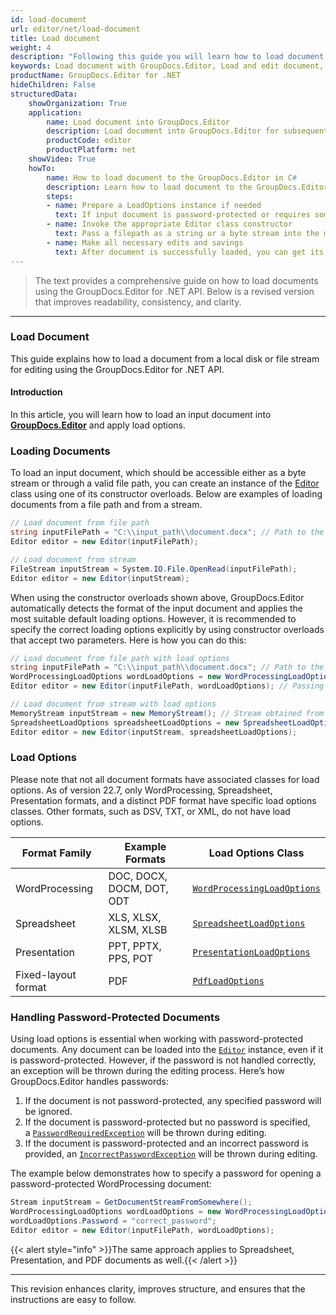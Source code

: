 ```yaml
---
id: load-document
url: editor/net/load-document
title: Load document
weight: 4
description: "Following this guide you will learn how to load document from local disk or file stream for editing with GroupDocs.Editor for .NET API."
keywords: Load document with GroupDocs.Editor, Load and edit document, edit document, edit spreadsheet, edit presentation
productName: GroupDocs.Editor for .NET
hideChildren: False
structuredData:
    showOrganization: True
    application:    
        name: Load document into GroupDocs.Editor
        description: Load document into GroupDocs.Editor for subsequent usage on C# language
        productCode: editor
        productPlatform: net 
    showVideo: True
    howTo:
        name: How to load document to the GroupDocs.Editor in C#
        description: Learn how to load document to the GroupDocs.Editor in C# step by step
        steps:
        - name: Prepare a LoadOptions instance if needed 
          text: If input document is password-protected or requires some adjusting using load, or it is required to specify its format family explicitly, create an appropriate inheritor of the ILoadOptions interface
        - name: Invoke the appropriate Editor class constructor
          text: Pass a filepath as a string or a byte stream into the most appropriate overload of the constructor of GroupDocs.Editor.Editor class
        - name: Make all necessary edits and savings
          text: After document is successfully loaded, you can get its metainfo, generate its editable version, and finally save it to the resultant file
---
```

> The text provides a comprehensive guide on how to load documents using the GroupDocs.Editor for .NET API. Below is a revised version that improves readability, consistency, and clarity.

---

### Load Document

This guide explains how to load a document from a local disk or file stream for editing using the GroupDocs.Editor for .NET API.

#### Introduction

In this article, you will learn how to load an input document into [**GroupDocs.Editor**](https://products.groupdocs.com/editor/net) and apply load options.

### Loading Documents

To load an input document, which should be accessible either as a byte stream or through a valid file path, you can create an instance of the [Editor](https://reference.groupdocs.com/editor/net/groupdocs.editor/editor) class using one of its constructor overloads. Below are examples of loading documents from a file path and from a stream.

```csharp
// Load document from file path
string inputFilePath = "C:\\input_path\\document.docx"; // Path to the document
Editor editor = new Editor(inputFilePath);

// Load document from stream
FileStream inputStream = System.IO.File.OpenRead(inputFilePath);
Editor editor = new Editor(inputStream);
```

When using the constructor overloads shown above, GroupDocs.Editor automatically detects the format of the input document and applies the most suitable default loading options. However, it is recommended to specify the correct loading options explicitly by using constructor overloads that accept two parameters. Here is how you can do this:

```csharp
// Load document from file path with load options
string inputFilePath = "C:\\input_path\\document.docx"; // Path to the document
WordProcessingLoadOptions wordLoadOptions = new WordProcessingLoadOptions();
Editor editor = new Editor(inputFilePath, wordLoadOptions); // Passing path and load options to the constructor

// Load document from stream with load options
MemoryStream inputStream = new MemoryStream(); // Stream obtained from somewhere
SpreadsheetLoadOptions spreadsheetLoadOptions = new SpreadsheetLoadOptions();
Editor editor = new Editor(inputStream, spreadsheetLoadOptions);
```

### Load Options

Please note that not all document formats have associated classes for load options. As of version 22.7, only WordProcessing, Spreadsheet, Presentation formats, and a distinct PDF format have specific load options classes. Other formats, such as DSV, TXT, or XML, do not have load options.

| Format Family      | Example Formats                      | Load Options Class                                                                                      |
|--------------------|--------------------------------------|---------------------------------------------------------------------------------------------------------|
| WordProcessing     | DOC, DOCX, DOCM, DOT, ODT            | [`WordProcessingLoadOptions`](https://reference.groupdocs.com/editor/net/groupdocs.editor.options/wordprocessingloadoptions) |
| Spreadsheet        | XLS, XLSX, XLSM, XLSB                | [`SpreadsheetLoadOptions`](https://reference.groupdocs.com/editor/net/groupdocs.editor.options/spreadsheetloadoptions)         |
| Presentation       | PPT, PPTX, PPS, POT                  | [`PresentationLoadOptions`](https://reference.groupdocs.com/editor/net/groupdocs.editor.options/presentationloadoptions)       |
| Fixed-layout format| PDF                                  | [`PdfLoadOptions`](https://reference.groupdocs.com/editor/net/groupdocs.editor.options/pdfloadoptions)                         |

### Handling Password-Protected Documents

Using load options is essential when working with password-protected documents. Any document can be loaded into the [`Editor`](https://reference.groupdocs.com/editor/net/groupdocs.editor/editor) instance, even if it is password-protected. However, if the password is not handled correctly, an exception will be thrown during the editing process. Here’s how GroupDocs.Editor handles passwords:

1. If the document is not password-protected, any specified password will be ignored.
2. If the document is password-protected but no password is specified, a [`PasswordRequiredException`](https://reference.groupdocs.com/editor/net/groupdocs.editor/passwordrequiredexception) will be thrown during editing.
3. If the document is password-protected and an incorrect password is provided, an [`IncorrectPasswordException`](https://reference.groupdocs.com/editor/net/groupdocs.editor/incorrectpasswordexception) will be thrown during editing.

The example below demonstrates how to specify a password for opening a password-protected WordProcessing document:

```csharp
Stream inputStream = GetDocumentStreamFromSomewhere();
WordProcessingLoadOptions wordLoadOptions = new WordProcessingLoadOptions();
wordLoadOptions.Password = "correct_password";
Editor editor = new Editor(inputFilePath, wordLoadOptions);
```

{{< alert style="info" >}}The same approach applies to Spreadsheet, Presentation, and PDF documents as well.{{< /alert >}}

---

This revision enhances clarity, improves structure, and ensures that the instructions are easy to follow.